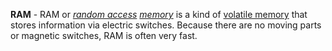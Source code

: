 **RAM** - RAM or *[random access](/docs/Glossary/Random%20Access) [memory](docs/Glossary/Memory.md)* is a kind of [volatile memory](docs/Glossary/Volatile%20Memory.md) that stores information via electric switches. Because there are no moving parts or magnetic switches, RAM is often very fast.
